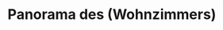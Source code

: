 ---
layout: /panorama.ect
project: '/web/projects/private/mantra'
image: 'http://hub.acherno.com/svn/mantra/Site/Panorami/Matyu_Obelya_Hol_Panorama.jpg'
title: 'Panorama des (Wohnzimmers)'
sitemap: false
---